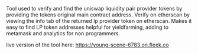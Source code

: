 Tool used to verify and find the uniswap liquidity pair provider tokens by providing the tokens original main contract address. Verify on etherscan by viewing the info tab of the returned lp provider token on etherscan. Makes it easy to find LP token addresses helpful for yieldfarming, adding to metamask and analytics for non programmers.

live version of the tool here: https://young-scene-6783.on.fleek.co
